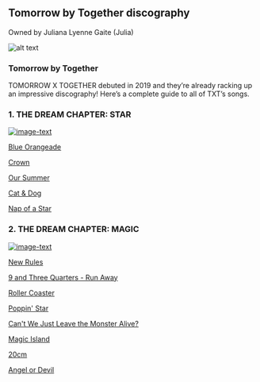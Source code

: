 
## Tomorrow by Together discography
Owned by Juliana Lyenne Gaite (Julia)

![alt text](https://dbkpop.com/wp-content/uploads/2021/05/txt_chaos_chapter_freeze_teaser_concept_Boy_all_group-2000x1326.jpg)

### Tomorrow by Together

TOMORROW X TOGETHER debuted in 2019 and they’re already racking up an impressive discography! Here’s a complete guide to all of TXT’s songs.

### 1. THE DREAM CHAPTER: STAR 
[![image-text](https://ibighit.com/txt/images/txt/discography/the_dream_chapter-star/album-cover.jpg)](https://open.spotify.com/album/5GiLAzb049s1SsDiUPhHVz?si=zMD4ZMFpSz2NPTFwKrs9IA)

[Blue Orangeade](https://open.spotify.com/track/3HHFOztnhfIWxjOr2s06sw?si=5d26fa0e3f4d4b51)

[Crown](https://open.spotify.com/track/0EmYZZ8OqeALedVhijSjsg?si=2b211df5b9594b81)

[Our Summer](https://open.spotify.com/track/22PEycypPsZpzlMxTgukiQ?si=14fc757d78c045bc)

[Cat & Dog](https://open.spotify.com/track/3RsEvBUaNT9MXqUvQVuK1G?si=7096ad7ef49345b3)

[Nap of a Star](https://open.spotify.com/track/3Rn10yxcNeVzm5OXug2Kwf?si=cd301088c6944aeb)


### 2. THE DREAM CHAPTER: MAGIC

[![image-text](https://ibighit.com/txt/images/txt/discography/the_dream_chapter-magic/album-cover.jpg)](https://open.spotify.com/album/7yDyRk7Wvvw7JM1kqV4tJf?si=JNvTaoYxSie1nAevzJoTXA)


[New Rules](https://open.spotify.com/track/72rUKYfdSaMVhgUhajRvrX?si=3235b56044924af3)

[9 and Three Quarters - Run Away](https://open.spotify.com/track/1rqb2FCXVn2HNL1afJEnTr?si=00606451d45c4d47)

[Roller Coaster](https://open.spotify.com/track/569Xgt70tGY3GyqHfDDc7y?si=65a68f0868424817)

[Poppin' Star](https://open.spotify.com/track/0Uzy6FHTYob2CbWisMz4Ap?si=16b95de341b849ba)

[Can't We Just Leave the Monster Alive?](https://open.spotify.com/track/4O7sUONPtqPBUKXuAMsoak?si=452b9e6d70d64f1f)

[Magic Island](https://open.spotify.com/track/5DcLYkS1rnSgRMfhXNvh0d?si=7238184097c14200)

[20cm](https://open.spotify.com/track/2U28aK9o2gI7sBL4XRzFfL?si=9c14ec7fa16448aa)

[Angel or Devil](https://open.spotify.com/track/3sVCSgIArXIhiWHvbUmauZ?si=16d035ba90ac4cbe)



